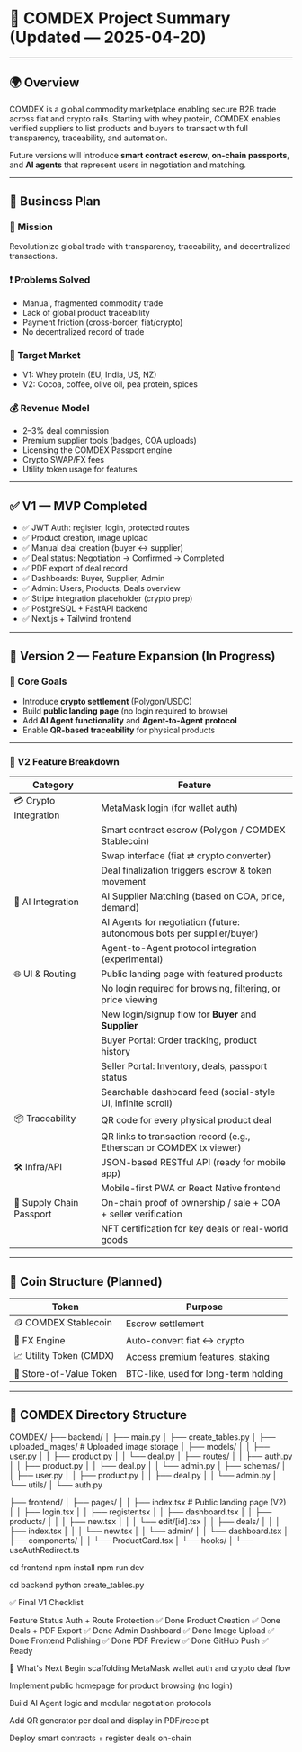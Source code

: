 # 🧾 COMDEX Project Summary (Updated — 2025-04-20)

---

## 🌍 Overview

COMDEX is a global commodity marketplace enabling secure B2B trade across fiat and crypto rails. Starting with whey protein, COMDEX enables verified suppliers to list products and buyers to transact with full transparency, traceability, and automation.

Future versions will introduce **smart contract escrow**, **on-chain passports**, and **AI agents** that represent users in negotiation and matching.

---

## 🔹 Business Plan

### 🎯 Mission
Revolutionize global trade with transparency, traceability, and decentralized transactions.

### ❗ Problems Solved
- Manual, fragmented commodity trade
- Lack of global product traceability
- Payment friction (cross-border, fiat/crypto)
- No decentralized record of trade

### 🎯 Target Market
- V1: Whey protein (EU, India, US, NZ)
- V2: Cocoa, coffee, olive oil, pea protein, spices

### 💰 Revenue Model
- 2–3% deal commission
- Premium supplier tools (badges, COA uploads)
- Licensing the COMDEX Passport engine
- Crypto SWAP/FX fees
- Utility token usage for features

---

## ✅ V1 — MVP Completed

- ✅ JWT Auth: register, login, protected routes
- ✅ Product creation, image upload
- ✅ Manual deal creation (buyer ↔ supplier)
- ✅ Deal status: Negotiation → Confirmed → Completed
- ✅ PDF export of deal record
- ✅ Dashboards: Buyer, Supplier, Admin
- ✅ Admin: Users, Products, Deals overview
- ✅ Stripe integration placeholder (crypto prep)
- ✅ PostgreSQL + FastAPI backend
- ✅ Next.js + Tailwind frontend

---

## 🔄 Version 2 — Feature Expansion (In Progress)

### 🧠 Core Goals
- Introduce **crypto settlement** (Polygon/USDC)
- Build **public landing page** (no login required to browse)
- Add **AI Agent functionality** and **Agent-to-Agent protocol**
- Enable **QR-based traceability** for physical products

---

### 🧱 V2 Feature Breakdown

| Category                | Feature                                                                 |
|------------------------|-------------------------------------------------------------------------|
| 💳 Crypto Integration  | MetaMask login (for wallet auth)                                        |
|                        | Smart contract escrow (Polygon / COMDEX Stablecoin)                     |
|                        | Swap interface (fiat ⇄ crypto converter)                                |
|                        | Deal finalization triggers escrow & token movement                      |
| 🧠 AI Integration       | AI Supplier Matching (based on COA, price, demand)                      |
|                        | AI Agents for negotiation (future: autonomous bots per supplier/buyer)  |
|                        | Agent-to-Agent protocol integration (experimental)                      |
| 🌐 UI & Routing         | Public landing page with featured products                              |
|                        | No login required for browsing, filtering, or price viewing             |
|                        | New login/signup flow for **Buyer** and **Supplier**                    |
|                        | Buyer Portal: Order tracking, product history                           |
|                        | Seller Portal: Inventory, deals, passport status                        |
|                        | Searchable dashboard feed (social-style UI, infinite scroll)            |
| 📦 Traceability        | QR code for every physical product deal                                 |
|                        | QR links to transaction record (e.g., Etherscan or COMDEX tx viewer)    |
| 🛠️ Infra/API           | JSON-based RESTful API (ready for mobile app)                           |
|                        | Mobile-first PWA or React Native frontend                               |
| 🧾 Supply Chain Passport | On-chain proof of ownership / sale + COA + seller verification          |
|                        | NFT certification for key deals or real-world goods                     |

---

## 💸 Coin Structure (Planned)

| Token                    | Purpose                          |
|--------------------------|----------------------------------|
| 🪙 COMDEX Stablecoin      | Escrow settlement                |
| 🔁 FX Engine              | Auto-convert fiat <-> crypto     |
| 📈 Utility Token (CMDX)   | Access premium features, staking |
| 🏦 Store-of-Value Token   | BTC-like, used for long-term holding |

---

## 📁 COMDEX Directory Structure

COMDEX/
├── backend/
│   ├── main.py
│   ├── create_tables.py
│   ├── uploaded_images/             # Uploaded image storage
│   ├── models/
│   │   ├── user.py
│   │   ├── product.py
│   │   └── deal.py
│   ├── routes/
│   │   ├── auth.py
│   │   ├── product.py
│   │   ├── deal.py
│   │   └── admin.py
│   ├── schemas/
│   │   ├── user.py
│   │   ├── product.py
│   │   ├── deal.py
│   │   └── admin.py
│   └── utils/
│       └── auth.py

├── frontend/
│   ├── pages/
│   │   ├── index.tsx                # Public landing page (V2)
│   │   ├── login.tsx
│   │   ├── register.tsx
│   │   ├── dashboard.tsx
│   │   ├── products/
│   │   │   ├── new.tsx
│   │   │   └── edit/[id].tsx
│   │   ├── deals/
│   │   │   ├── index.tsx
│   │   │   └── new.tsx
│   │   └── admin/
│   │       └── dashboard.tsx
│   ├── components/
│   │   └── ProductCard.tsx
│   └── hooks/
│       └── useAuthRedirect.ts

cd frontend
npm install
npm run dev

cd backend
python create_tables.py

✅ Final V1 Checklist

Feature	Status
Auth + Route Protection	✅ Done
Product Creation	✅ Done
Deals + PDF Export	✅ Done
Admin Dashboard	✅ Done
Image Upload	✅ Done
Frontend Polishing	✅ Done
PDF Preview	✅ Done
GitHub Push	✅ Ready

🚀 What's Next
Begin scaffolding MetaMask wallet auth and crypto deal flow

Implement public homepage for product browsing (no login)

Build AI Agent logic and modular negotiation protocols

Add QR generator per deal and display in PDF/receipt

Deploy smart contracts + register deals on-chain


